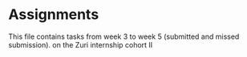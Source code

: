 # Assignments
This file contains tasks from week 3 to week 5 (submitted and missed submission). on the Zuri internship cohort II
